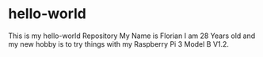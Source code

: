 # hello-world
This is my hello-world Repository
My Name is Florian I am 28 Years old and my new hobby is to try things with my Raspberry Pi 3 Model B V1.2.
